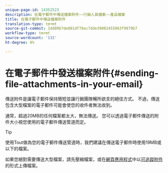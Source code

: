 ```yaml
---
unique-page-id: 14352523
description: 在電子郵件中傳送檔案附件——行銷人員檔案——產品檔案
title: 在電子郵件中傳送檔案附件
translation-type: tm+mt
source-git-commit: 1dd80b7de801df78ac7dde39002455063f9979b7
workflow-type: tm+mt
source-wordcount: '132'
ht-degree: 0%

---
```



# 在電子郵件中發送檔案附件{#sending-file-attachments-in-your-email}

傳送附件是讓電子郵件保持簡短並讓行銷團隊暢所欲言的絕佳方式。 不過，傳送包含大型檔案的電子郵件可能會使您的收件者無法收到。

通常，超過20MB的任何檔案都太大，無法傳送。 您可以透過電子郵件傳送的附件大小視您使用的電子郵件傳送管道而定。

>[!TIP]
>
>使用Tout做為您的電子郵件傳送管道時，我們建議在傳送電子郵件時使用19MB或以下的檔案。

如果您絕對需要傳送大型檔案，請先壓縮檔案，或在[網頁應用程式](https://toutapp.com/login)中以[可追蹤附件](/help/marketo/product-docs/marketo-sales-connect/email/common-tracking-questions/how-to-track-your-email-attachments.md)的形式上傳檔案。
